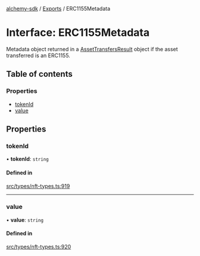 [alchemy-sdk](../README.md) / [Exports](../modules.md) / ERC1155Metadata

# Interface: ERC1155Metadata

Metadata object returned in a [AssetTransfersResult](AssetTransfersResult.md) object if the asset
transferred is an ERC1155.

## Table of contents

### Properties

- [tokenId](ERC1155Metadata.md#tokenid)
- [value](ERC1155Metadata.md#value)

## Properties

### tokenId

• **tokenId**: `string`

#### Defined in

[src/types/nft-types.ts:919](https://github.com/alchemyplatform/alchemy-sdk-js/blob/ae0aa3f0/src/types/nft-types.ts#L919)

___

### value

• **value**: `string`

#### Defined in

[src/types/nft-types.ts:920](https://github.com/alchemyplatform/alchemy-sdk-js/blob/ae0aa3f0/src/types/nft-types.ts#L920)
